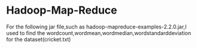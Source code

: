 # Hadoop-Map-Reduce
For the following jar file,such as hadoop-mapreduce-examples-2.2.0.jar,I used to find the wordcount,wordmean,wordmedian,wordstandarddeviation for the dataset(cricket.txt)
